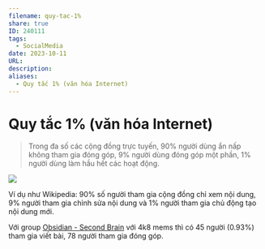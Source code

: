 ```yaml
---
filename: quy-tac-1%
share: true
ID: 240111
tags:
  - SocialMedia
date: 2023-10-11
URL: 
description: 
aliases:
  - Quy tắc 1% (văn hóa Internet)
---
```


# Quy tắc 1% (văn hóa Internet)

> Trong đa số các cộng đồng trực tuyến, 90% người dùng ẩn nấp không tham gia đóng góp, 9% người dùng đóng góp một phần, 1% người dùng làm hầu hết các hoạt động.

![](https://i.imgur.com/3WrqmCY.png)


Ví dụ như Wikipedia: 90% số người tham gia cộng đồng chỉ xem nội dung, 9% người tham gia chỉnh sửa nội dung và 1% người tham gia chủ động tạo nội dung mới.

Với group [Obsidian - Second Brain](https://www.facebook.com/groups/594306492570157) với 4k8 mems thì có 45 người (0.93%) tham gia viết bài, 78 người tham gia đóng góp.
